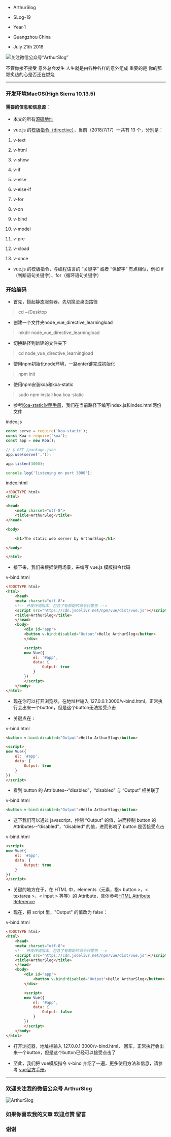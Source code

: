 * ArthurSlog
* SLog-19
* Year·1

* Guangzhou·China
* July 21th 2018

![关注微信公众号“ArthurSlog”](https://github.com/BlessedChild/LogofAxu/blob/master/images/icon_128.jpg?raw=true "微信扫描二维码，关注我的公众号")

不管你接不接受 意外总会发生 人生就是由各种各样的意外组成 重要的是 你的那颗炙热的心是否还在燃烧

---

### 开发环境MacOS(High Sierra 10.13.5)

#### 需要的信息和信息源：

* 本文的所有[源码地址](https://github.com/BlessedChild/node_vue_directive_learningload)

* vue.js 的[模版指令（directive）](https://vuejs.org/v2/api/index.html#v-text)，当前（2018/7/17）一共有 13 个，分别是：

1. v-text

2. v-html

3. v-show

4. v-if

5. v-else

6. v-else-if

7. v-for

8. v-on

9. v-bind

10. v-model

11. v-pre

12. v-cload

13. v-once

* vue.js 的模版指令，与编程语言的 “关键字” 或者 “保留字” 有点相似，例如 if（判断语句关键字）、for（循环语句关键字）

### 开始编码

* 首先，搭起静态服务器，先切换至桌面路径

> cd ~/Desktop

* 创建一个文件夹node_vue_directive_learningload

> mkdir node_vue_directive_learningload

* 切换路径到新建的文件夹下

> cd node_vue_directive_learningload

* 使用npm初始化node环境，一路enter键完成初始化

> npm init

* 使用npm安装koa和koa-static

> sudo npm install koa koa-static

* 参考[Koa-static说明手册](https://github.com/koajs/static)，我们在当前路径下编写index.js和index.html两份文件

index.js
``` js
const serve = require('koa-static');
const Koa = require('koa');
const app = new Koa();

// $ GET /package.json
app.use(serve('.'));

app.listen(3000);

console.log('listening on port 3000');
```

index.html

``` html
<!DOCTYPE html>
<html>

<head>
    <meta charset="utf-8">
    <title>ArthurSlog</title>
</head>

<body>

    <h1>The static web server by ArthurSlog</h1>

</body>

</html>
```

* 接下来，我们来根据使用场景，来编写 vue.js 模版指令代码

v-bind.html
``` html
<!DOCTYPE html>
<html>
    <head>
    <meta charset="utf-8">
    <!-- 开发环境版本，包含了有帮助的命令行警告 -->
    <script src="https://cdn.jsdelivr.net/npm/vue/dist/vue.js"></script>
    <title>ArthurSlog</title>
    </head>
    <body>
        <div id="app">
        <button v-bind:disabled="Output">Hello ArthurSlog</button>
        </div>

        <script>
        new Vue({
            el: '#app',
            data: {
                Output: true
            }
        })
        </script>
    </body>
</html>
```

* 现在你可以打开浏览器，在地址栏输入 127.0.0.1:3000/v-bind.html，正常执行会出来一个button，但是这个button无法接受点击

* 关键点在：

v-bind.html
``` html
<button v-bind:disabled="Output">Hello ArthurSlog</button>

<script>
new Vue({
    el: '#app',
    data: {
        Output: true
    }
})
</script>
```

* 看到 button 的 Attributes--“disabled”，“disabled” 与 “Output” 相关联了

v-bind.html
``` html
<button v-bind:disabled="Output">Hello ArthurSlog</button>
```

* 这下我们可以通过 javascript，控制 “Output” 的值，进而控制 button 的 Attributes--“disabled”，“disabled” 的值，进而影响了 button 是否接受点击

v-bind.html
``` html
<script>
new Vue({
    el: '#app',
    data: {
        Output: true
    }
})
</script>
```

* 关键的地方在于，在 HTML 中，elements（元素，指< button >，< textarea >，< input > 等等）的 Attribute，具体参考[HTML Attribute Reference](https://www.w3schools.com/tags/ref_attributes.asp)

* 现在，把 script 里，"Output" 的值改为 false：

v-bind.html
``` html
<!DOCTYPE html>
<html>
    <head>
    <meta charset="utf-8">
    <!-- 开发环境版本，包含了有帮助的命令行警告 -->
    <script src="https://cdn.jsdelivr.net/npm/vue/dist/vue.js"></script>
    <title>ArthurSlog</title>
    </head>
    <body>
        <div id="app">
            <button v-bind:disabled="Output">Hello ArthurSlog</button>
        </div>

        <script>
        new Vue({
            el: '#app',
            data: {
                Output: false
            }
        })
        </script>
    </body>
</html>
```

* 打开浏览器，地址栏输入 127.0.0.1:3000/v-bind.html， 回车，正常执行会出来一个button，但是这个button已经可以接受点击了

* 至此，我们把 vue模版指令 v-bind 介绍了一遍，更多使用方法和信息，请参考 [vue官方手册](https://vuejs.org/v2/api/index.html#v-text)。

---

### 欢迎关注我的微信公众号 ArthurSlog

![ArthurSlog](https://github.com/BlessedChild/LogofAxu/blob/master/images/icon_128.jpg?raw=true "微信扫描二维码，关注我的公众号")

### 如果你喜欢我的文章 欢迎点赞 留言
### 谢谢
